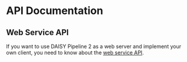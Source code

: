 # API Documentation

## Web Service API

If you want to use DAISY Pipeline 2 as a web server and implement your
own client, you need to know about the [web service API](WebServiceAPI).

